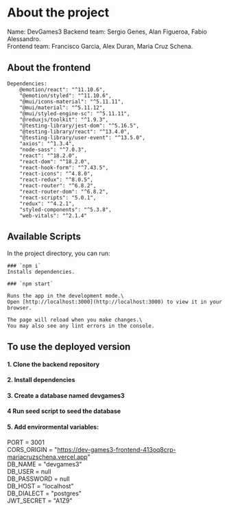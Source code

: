 # About the project

Name: DevGames3
Backend team: Sergio Genes, Alan Figueroa, Fabio Alessandro. 
<br/>
Frontend team: Francisco Garcia, Alex Duran, Maria Cruz Schena. 

## About the frontend
    Dependencies: 
        @emotion/react": "^11.10.6",
        "@emotion/styled": "^11.10.6",
        "@mui/icons-material": "^5.11.11",
        "@mui/material": "^5.11.12",
        "@mui/styled-engine-sc": "^5.11.11",
        "@reduxjs/toolkit": "^1.9.3",
        "@testing-library/jest-dom": "^5.16.5",
        "@testing-library/react": "^13.4.0",
        "@testing-library/user-event": "^13.5.0",
        "axios": "^1.3.4",
        "node-sass": "^7.0.3",
        "react": "^18.2.0",
        "react-dom": "^18.2.0",
        "react-hook-form": "^7.43.5",
        "react-icons": "^4.8.0",
        "react-redux": "^8.0.5",
        "react-router": "^6.8.2",
        "react-router-dom": "^6.8.2",
        "react-scripts": "5.0.1",
        "redux": "^4.2.1",
        "styled-components": "^5.3.8",
        "web-vitals": "^2.1.4"

## Available Scripts

In the project directory, you can run:

    ### `npm i` 
    Installs dependencies.

    ### `npm start`

    Runs the app in the development mode.\
    Open [http://localhost:3000](http://localhost:3000) to view it in your browser.

    The page will reload when you make changes.\
    You may also see any lint errors in the console.

## To use the deployed version 
#### 1. Clone the backend repository
#### 2. Install dependencies 
#### 3. Create a database named devgames3
#### 4 Run seed script to seed the database
#### 5. Add envirormental variables: 

PORT = 3001 <br/>
CORS_ORIGIN = "https://dev-games3-frontend-413oq8crp-mariacruzschena.vercel.app" <br/>
DB_NAME = "devgames3" <br/>
DB_USER = null <br/>
DB_PASSWORD =  null <br/>
DB_HOST = "localhost" <br/>
DB_DIALECT = "postgres" <br/>
JWT_SECRET = "A1Z9" <br/>

